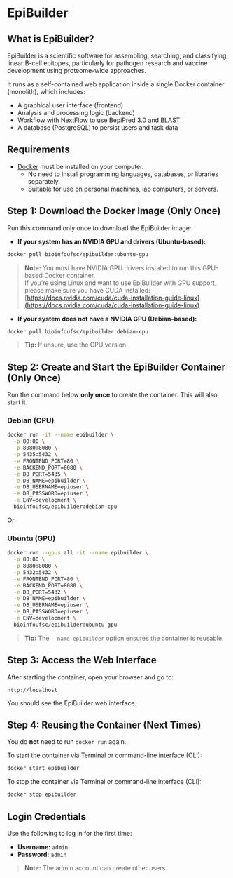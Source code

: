 # EpiBuilder

## What is EpiBuilder?

EpiBuilder is a scientific software for assembling, searching, and classifying linear B-cell epitopes, particularly for pathogen research and vaccine development using proteome-wide approaches.

It runs as a self-contained web application inside a single Docker container (monolith), which includes:

- A graphical user interface (frontend)
- Analysis and processing logic (backend)
- Workflow with NextFlow to use BepiPred 3.0 and BLAST
- A database (PostgreSQL) to persist users and task data

## Requirements

- [Docker](https://www.docker.com/) must be installed on your computer.
  - No need to install programming languages, databases, or libraries separately.
  - Suitable for use on personal machines, lab computers, or servers.

## Step 1: Download the Docker Image (Only Once)

Run this command only once to download the EpiBuilder image:

- **If your system has an NVIDIA GPU and drivers (Ubuntu-based):**

```bash
docker pull bioinfoufsc/epibuilder:ubuntu-gpu
````
> **Note:** You must have NVIDIA GPU drivers installed to run this GPU-based Docker container.  
> If you're using Linux and want to use EpiBuilder with GPU support, please make sure you have CUDA installed:  
> [https://docs.nvidia.com/cuda/cuda-installation-guide-linux](https://docs.nvidia.com/cuda/cuda-installation-guide-linux)


* **If your system does not have a NVIDIA GPU (Debian-based):**

```bash
docker pull bioinfoufsc/epibuilder:debian-cpu
```

> **Tip:** If unsure, use the CPU version.

## Step 2: Create and Start the EpiBuilder Container (Only Once)

Run the command below **only once** to create the container. This will also start it.

### Debian (CPU)

```bash
docker run -it --name epibuilder \
  -p 80:80 \
  -p 8080:8080 \
  -p 5435:5432 \
  -e FRONTEND_PORT=80 \
  -e BACKEND_PORT=8080 \
  -e DB_PORT=5435 \
  -e DB_NAME=epibuilder \
  -e DB_USERNAME=epiuser \
  -e DB_PASSWORD=epiuser \
  -e ENV=development \
  bioinfoufsc/epibuilder:debian-cpu
```
Or
### Ubuntu (GPU)

```bash
docker run --gpus all -it --name epibuilder \
  -p 80:80 \
  -p 8080:8080 \
  -p 5432:5432 \
  -e FRONTEND_PORT=80 \
  -e BACKEND_PORT=8080 \
  -e DB_PORT=5432 \
  -e DB_NAME=epibuilder \
  -e DB_USERNAME=epiuser \
  -e DB_PASSWORD=epiuser \
  -e ENV=development \
  bioinfoufsc/epibuilder:ubuntu-gpu
```

> **Tip:** The `--name epibuilder` option ensures the container is reusable.

## Step 3: Access the Web Interface

After starting the container, open your browser and go to:

```
http://localhost
```

You should see the EpiBuilder web interface.

## Step 4: Reusing the Container (Next Times)

You do **not** need to run `docker run` again.

To start the container via Terminal or command-line interface (CLI):

```bash
docker start epibuilder
```

To stop the container via Terminal or command-line interface (CLI):

```bash
docker stop epibuilder
```

## Login Credentials

Use the following to log in for the first time:

* **Username:** `admin`
* **Password:** `admin`

> **Note:** The admin account can create other users.
